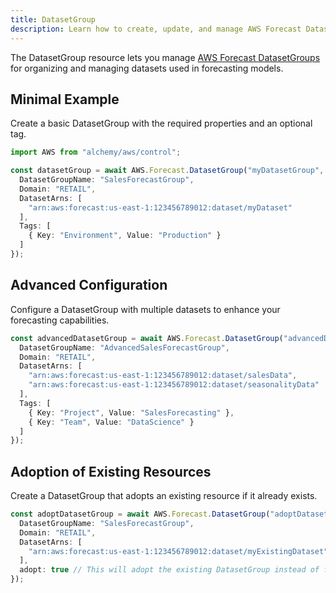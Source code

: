 ```yaml
---
title: DatasetGroup
description: Learn how to create, update, and manage AWS Forecast DatasetGroups using Alchemy Cloud Control.
---
```



The DatasetGroup resource lets you manage [AWS Forecast DatasetGroups](https://docs.aws.amazon.com/forecast/latest/userguide/) for organizing and managing datasets used in forecasting models.

## Minimal Example

Create a basic DatasetGroup with the required properties and an optional tag.

```ts
import AWS from "alchemy/aws/control";

const datasetGroup = await AWS.Forecast.DatasetGroup("myDatasetGroup", {
  DatasetGroupName: "SalesForecastGroup",
  Domain: "RETAIL",
  DatasetArns: [
    "arn:aws:forecast:us-east-1:123456789012:dataset/myDataset"
  ],
  Tags: [
    { Key: "Environment", Value: "Production" }
  ]
});
```

## Advanced Configuration

Configure a DatasetGroup with multiple datasets to enhance your forecasting capabilities.

```ts
const advancedDatasetGroup = await AWS.Forecast.DatasetGroup("advancedDatasetGroup", {
  DatasetGroupName: "AdvancedSalesForecastGroup",
  Domain: "RETAIL",
  DatasetArns: [
    "arn:aws:forecast:us-east-1:123456789012:dataset/salesData",
    "arn:aws:forecast:us-east-1:123456789012:dataset/seasonalityData"
  ],
  Tags: [
    { Key: "Project", Value: "SalesForecasting" },
    { Key: "Team", Value: "DataScience" }
  ]
});
```

## Adoption of Existing Resources

Create a DatasetGroup that adopts an existing resource if it already exists.

```ts
const adoptDatasetGroup = await AWS.Forecast.DatasetGroup("adoptDatasetGroup", {
  DatasetGroupName: "SalesForecastGroup",
  Domain: "RETAIL",
  DatasetArns: [
    "arn:aws:forecast:us-east-1:123456789012:dataset/myExistingDataset"
  ],
  adopt: true // This will adopt the existing DatasetGroup instead of failing
});
```
